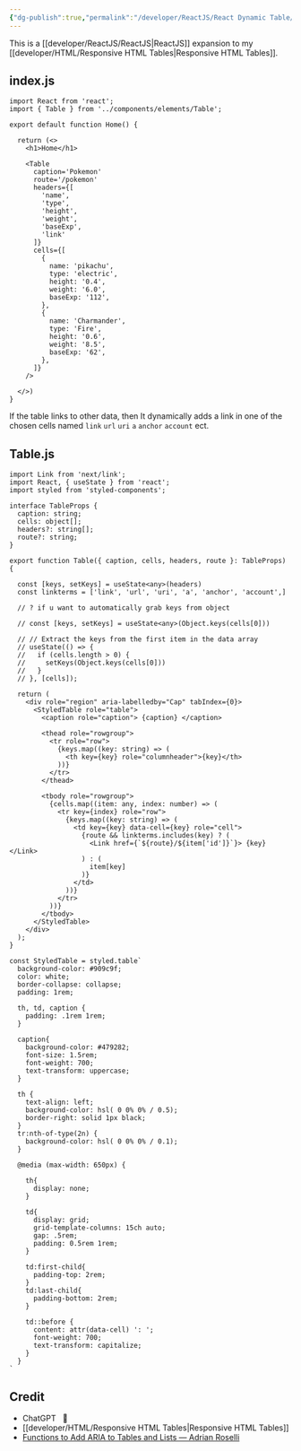```yaml
---
{"dg-publish":true,"permalink":"/developer/ReactJS/React Dynamic Table/","created":"2024-02-29T22:19:56.219-06:00","updated":"2024-03-01T00:20:29.000-06:00"}
---
```


This is a [[developer/ReactJS/ReactJS\|ReactJS]] expansion to my [[developer/HTML/Responsive HTML Tables\|Responsive HTML Tables]]. 

## index.js
```tsx
import React from 'react';
import { Table } from '../components/elements/Table';

export default function Home() {

  return (<>
    <h1>Home</h1>

    <Table
      caption='Pokemon'
      route='/pokemon'
      headers={[
        'name',
        'type',
        'height',
        'weight',
        'baseExp',
        'link'
      ]}
      cells={[
        {
          name: 'pikachu',
          type: 'electric',
          height: '0.4',
          weight: '6.0',
          baseExp: '112',
        },
        {
          name: 'Charmander',
          type: 'Fire',
          height: '0.6',
          weight: '8.5',
          baseExp: '62',
        },
      ]}
    />

  </>)
}
```

If the table links to other data, then It dynamically adds a link in one of the chosen cells named `link` `url` `uri` `a` `anchor` `account`  ect. 

## Table.js
```tsx
import Link from 'next/link';
import React, { useState } from 'react';
import styled from 'styled-components';

interface TableProps {
  caption: string;
  cells: object[];
  headers?: string[];
  route?: string;
}

export function Table({ caption, cells, headers, route }: TableProps) {

  const [keys, setKeys] = useState<any>(headers)
  const linkterms = ['link', 'url', 'uri', 'a', 'anchor', 'account',]

  // ? if u want to automatically grab keys from object
  
  // const [keys, setKeys] = useState<any>(Object.keys(cells[0]))
  
  // // Extract the keys from the first item in the data array
  // useState(() => {
  //   if (cells.length > 0) {
  //     setKeys(Object.keys(cells[0]))
  //   }
  // }, [cells]);

  return (
    <div role="region" aria-labelledby="Cap" tabIndex={0}>
      <StyledTable role="table">
        <caption role="caption"> {caption} </caption>

        <thead role="rowgroup">
          <tr role="row">
            {keys.map((key: string) => (
              <th key={key} role="columnheader">{key}</th>
            ))}
          </tr>
        </thead>

        <tbody role="rowgroup">
          {cells.map((item: any, index: number) => (
            <tr key={index} role="row">
              {keys.map((key: string) => (
                <td key={key} data-cell={key} role="cell">
                  {route && linkterms.includes(key) ? (
                    <Link href={`${route}/${item['id']}`}> {key} </Link>
                  ) : (
                    item[key]
                  )}
                </td>
              ))}
            </tr>
          ))}
        </tbody>
      </StyledTable>
    </div>
  );
}

const StyledTable = styled.table`
  background-color: #909c9f;
  color: white;
  border-collapse: collapse;
  padding: 1rem;

  th, td, caption {
    padding: .1rem 1rem;
  }

  caption{
    background-color: #479282;
    font-size: 1.5rem;
    font-weight: 700;
    text-transform: uppercase;
  }

  th {
    text-align: left;
    background-color: hsl( 0 0% 0% / 0.5);
    border-right: solid 1px black;
  }
  tr:nth-of-type(2n) {
    background-color: hsl( 0 0% 0% / 0.1);
  }

  @media (max-width: 650px) {

    th{
      display: none;
    }

    td{
      display: grid;
      grid-template-columns: 15ch auto;
      gap: .5rem;
      padding: 0.5rem 1rem;
    }

    td:first-child{
      padding-top: 2rem;
    }
    td:last-child{
      padding-bottom: 2rem;
    }

    td::before {
      content: attr(data-cell) ': ';
      font-weight: 700;
      text-transform: capitalize;
    }
  }
`

```

## Credit
- ChatGPT   🤖 
- [[developer/HTML/Responsive HTML Tables\|Responsive HTML Tables]]
- [Functions to Add ARIA to Tables and Lists — Adrian Roselli](https://adrianroselli.com/2018/05/functions-to-add-aria-to-tables-and-lists.html)
